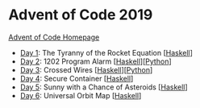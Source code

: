 # Advent of Code 2019

[Advent of Code Homepage](https://adventofcode.com/)

- [Day 1](https://adventofcode.com/2019/day/1): The Tyranny of the Rocket Equation [[Haskell](Haskell/Day01.hs)]
- [Day 2](https://adventofcode.com/2019/day/2): 1202 Program Alarm [[Haskell](Haskell/Day02.hs)][[Python](Python/day02.py)]
- [Day 3](https://adventofcode.com/2019/day/3): Crossed Wires [[Haskell](Haskell/Day03.hs)][[Python](Python/day03.py)]
- [Day 4](https://adventofcode.com/2019/day/4): Secure Container [[Haskell](Haskell/Day04.hs)]
- [Day 5](https://adventofcode.com/2019/day/5): Sunny with a Chance of Asteroids [[Haskell](Haskell/Day05.hs)]
- [Day 6](https://adventofcode.com/2019/day/6): Universal Orbit Map [[Haskell](Haskell/Day06.hs)]
